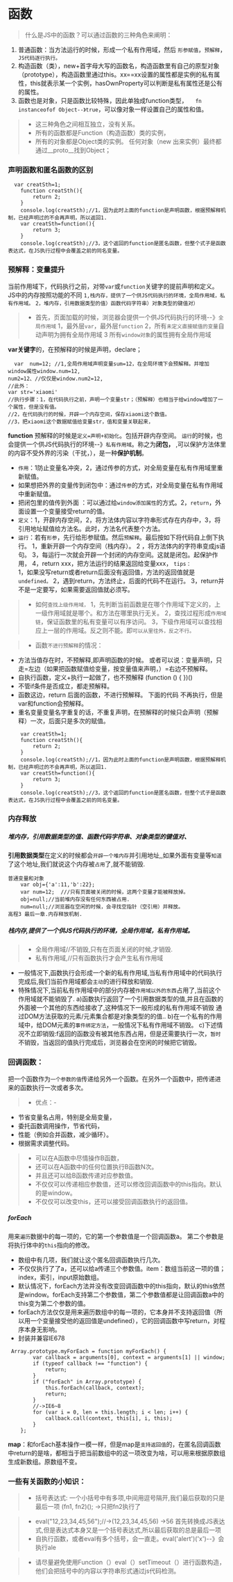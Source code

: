 # 函数

> 什么是JS中的函数？可以通过函数的三种角色来阐明：
1. 普通函数：当方法运行的时候，形成一个私有作用域，然后
        `形参赋值`，`预解释`，`JS代码逐行执行。`
2.  构造函数（类），new+首字母大写的函数名，构造函数里有自己的原型对象（prototype），构造函数里通过this。xx==xx设置的属性都是实例的私有属性，this就表示某一个实例，hasOwnProperty可以判断是私有属性还是公有的属性。
3. 函数也是对象，只是函数比较特殊，因此单独成function类型，
                `  fn instanceofof Object--》true`，可以像对象一样设置自己的属性和值。
>+ 这三种角色之间相互独立，没有关系。
>+ 所有的函数都是Function（构造函数）类的实例，
>+ 所有的对象都是Object类的实例。  任何对象（new 出来实例）最终都通过__proto__找到Object；

### 声明函数和匿名函数的区别
```
  var creatSth=1;
    function creatSth(){
        return 2;
    }
    console.log(creatSth);//1，因为此时上面的function是声明函数，根据预解释机制，已经声明过的不会再声明，所以返回1.
    var creatSth=function(){
        return 3;
    }
    console.log(creatSth);//3，这个返回的function是匿名函数，但整个式子是函数表达式，在JS执行过程中会覆盖之前的同名变量。
```
### 预解释：变量提升
当前作用域下，代码执行之前，对带`var`或`function`关键字的提前声明和定义。
JS中的内存按照功能的不同
`1,栈内存，提供了一个供JS代码执行的环境，全局作用域，私有作用域。`
`2，堆内存，引用数据类型的值）函数代码字符串）对象类型的键值对）`

>+ 首先，页面加载的时候，浏览器会提供一个供JS代码执行的环境--》`全局作用域`
 1，最外层`var`，最外层`function`
 2，所有`未定义直接赋值的变量`自动声明为拥有全局作用域
 3   所有`window对象`的属性拥有全局作用域 

**var关键字**的，在预解释的时候是声明，declare； 
```
  var  num=12; //1,全局作用域声明变量sum=12，在全局环境下会预解释。并增加window属性window.num=12,
num2=12、//仅仅是window.num2=12,
//此外：
var str='xiaomi'
//执行步骤：1，在代码执行之前，声明一个变量str；（预解释）也相当于给window增加了一个属性，但是没有值。
//2，在代码执行的时候，开辟一个内存空间，保存xiaomi这个数值。
//3，把xiaomi这个数据赋值给变量str，值和变量关联起来，
```
 **function**
 预解释的时候是`定义=声明+初始化`。包括开辟内存空间。
 `运行`的时候，也会提供一个供JS代码执行的环境--》`私有作用域`。称之为**闭包，** ,可以保护方法体里的内容不受外界的污染（干扰，），是一种**保护机制**。
 - `作用`：1防止变量名冲突，2，通过传参的方式，对全局变量在私有作用域里重新赋值。
 - 如果想把外界的变量传到闭包中：通过`传参`的方式，对全局变量在私有作用域中重新赋值。
 - 把闭包里的值传到外面   ：可以通过给`window添加属性`的方式。2，`return`，外面设置一个变量接受return的值。
 -  `定义`：1，开辟内存空间，2，将方法体内容以字符串形式存在内存中，3，将引用地址赋值给方法名。此时，方法名代表整个方法。
 -  `运行`：若有`形参`，先行给形参赋值。然后`预解释`。最后按如下将代码自上倒下执行。
            1，重新开辟一个内存空间（栈内存）。
            2 ，将方法体内的字符串变成js语句。
            3，每运行一次就会开辟一个封闭的内存空间。这就是闭包。起保护作用，
            4，return xxx，把方法运行的结果返回给变量xxx，
              `tips： `  
               1，如果没写return或者return后面没有返回值，方法的返回值就是`undefined。`
                    2，遇到return，方法终止，后面的代码不在运行。
                    3，return并不是一定要写，如果需要返回值就必须写。

>+ 如何`查找上级作用域，`
1，先判断当前函数是在哪个作用域下定义的，上一级作用域就是哪个。和方法在哪里执行无关。
2，查找过程形成`作用域链`，保证函数里的私有变量可以有序访问。
3，下级作用域可以查找相应上一层的作用域。反之则不能。即`可以从里往外，反之不行。`

>+ 函数`不进行预解释`的情况：
- 方法当值存在时，不预解释,即声明函数的时候。
       或者可以说：变量声明，只走=左边（如果把函数赋值给变量，按变量值来声明，）=右边不预解释。
- 自执行函数，定义+执行一起做了，也不预解释
    (function () {
    })()
- 不管if条件是否成立，都走预解释。
- 函数这边，return    后面的函数，不进行预解释。
                                   下面的代码  不再执行，但是var和function会预解释。
- 重名变量变量名字重复的话，不重复声明，在预解释的时候只会声明（预解释）一次，后面只是多次的赋值。
```
    var creatSth=1;
    function creatSth(){
        return 2;
    }
    console.log(creatSth);//1，因为此时上面的function是声明函数，根据预解释机制，已经声明过的不会再声明，所以返回1.
    var creatSth=function(){
        return 3;
    }
    console.log(creatSth);//3，这个返回的function是匿名函数，但整个式子是函数表达式，在JS执行过程中会覆盖之前的同名变量。
```
     
### 内存释放

##### 堆内存，引用数据类型的值、函数代码字符串、对象类型的键值对、
**引用数据类型**在定义的时候都会`开辟一个堆内存`并引用地址,,如果外面有变量等`知道`了这个地址,我们就说这个内存被`占用`了,就不能销毁.
```
普通变量和对象
    var obj={'a':11,'b':22};
    var num=12;  ///只有页面被关闭的时候，这两个变量才能被释放掉。
    obj=null;//当前堆内存没有任何东西被占用.
    num=null;//浏览器在空闲的时候，会寻找空指针（空引用）并释放。
高程3 最后一章.内存释放机制.
```

##### 栈内存,提供了一个供JS代码执行的环境，全局作用域，私有作用域。
>+ 全局作用域//不销毁,只有在页面关闭的时候,才销毁.
>+ 私有作用域,//只有函数执行才会产生私有作用域   
 -  一般情况下,函数执行会形成一个新的私有作用域,当私有作用域中的代码执行完成后,我们当前作用域都会`主动`的进行释放和销毁.
 - 特殊情况下,当前私有作用域中的部分内存被`作用域以外的东西`占用了,当前这个作用域就不能销毁了.
                   a)函数执行返回了一个引用数据类型的值,并且在函数的外面被一个其他的东西给接收了,这种情况下一般形成的私有作用域不销毁
    通过DOM方法获取的元素/元素集合都是对象类型的的值..
                    b)在一个私有的作用域中，给DOM元素的`事件绑定方法`，一般情况下私有作用域不销毁。
                   c)下述情况不立即销毁:f返回的函数没有被其他东西占用，但是还需要执行一次，`暂时`不销毁，当返回的值执行完成后，浏览器会在空闲的时候把它销毁。

### 回调函数：
 把一个函数作为`一个参数的值`传递给另外一个函数。在另外一个函数中，把传递进来的函数执行一次或者多次。
>+ 优点：-
- 节省变量名占用，特别是全局变量，
- 委托函数调用操作，节省代码，
- 性能（例如合并函数，减少循环）。
- 根据需求调整代码。

>+ 可以在A函数中尽情操作B函数，
>+ 还可以在A函数中的任何位置执行B函数N次。
>+ 并且还可以给B函数传递对应参数值。
>+ 不仅仅可以传递相应参数值，还可以修改回调函数中的this指向。默认的是window。
>+ 不仅仅可以改变this，还可以接受回调函数执行的返回值。

##### forEach	
用来`遍历`数据中的每一项的，它的第一个参数值是一个回调函数a。  第二个参数是将执行体中的`this`指向的修改。
- 数组中有几项，我们就让这个匿名回调函数执行几次。
- 不仅仅执行了了a，还可以给a传递三个参数值。item：数组当前这一项的值；index，索引，input原始数组。
-  默认情况下，forEach方法并没有改变回调函数中的this指向，默认的this依然是window。forEach支持第二个参数值，第二个参数值都是让回调函数a中的this变为第二个参数的值。
- forEach方法仅仅是用来遍历数组中的每一项的，它本身并不支持返回值（所以用一个变量接受他的返回值是undefined），它的回调函数中写return，对程序本身无影响。
- 封装并兼容IE678
```
 Array.prototype.myForEach = function myForEach() {
        var callback = arguments[0], context = arguments[1] || window;
        if (typeof callback !== "function") {
            return;
        }
        if ("forEach" in Array.prototype) {
            this.forEach(callback, context);
            return;
        }
        //->IE6~8
        for (var i = 0, len = this.length; i < len; i++) {
            callback.call(context, this[i], i, this);
        }
    };
```
**map**：和forEach基本操作一模一样，但是map是`支持返回值`的，在匿名回调函数中return的是啥，都相当于把当前数组中的这一项改变为啥，可以用来根据原数组生成新数组。原数组不变。

### 一些有关函数的小知识：
>+ 括号表达式:
一个小括号中有多项,中间用逗号隔开,我们最后获取的只是最后一项
(fn1, fn2)(); ->只把fn2执行了

>+ eval("12,23,34,45,56");//->(12,23,34,45,56) ->56 首先转换成JS表达式,但是表达式本身又是一个括号表达式,所以最后获取的总是最后一项
>+ 自执行函数，或者eval有多个括号，会一直走。eval('alert')('x')--》会执行ale

>+ 请尽量避免使用Function（）eval（）setTimeout（）进行函数构造，他们会把括号中的内容以字符串形式通过js代码检测。